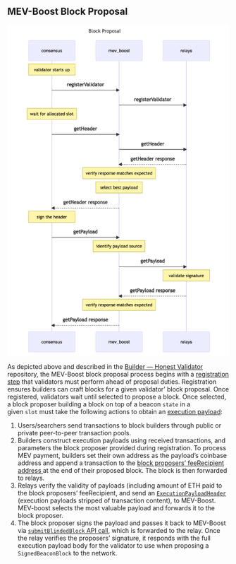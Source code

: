 ## MEV-Boost Block Proposal

![MEV-Boost Block Proposal](https://raw.githubusercontent.com/flashbots/mev-boost/main/docs/block-proposal.png)

As depicted above and described in the [Builder — Honest Validator](https://github.com/ethereum/builder-specs/blob/main/specs/validator.md#builder----honest-validator) repository, the MEV-Boost block proposal process begins with a [registration step](https://github.com/ethereum/builder-specs/blob/main/specs/validator.md#registration-dissemination) that validators must perform ahead of  proposal duties. Registration ensures builders can craft blocks for a given validator’ block proposal. Once registered, validators wait until selected to propose a block. Once selected, a block proposer building a block on top of a beacon `state` in a given `slot` must take the following actions to obtain an [execution payload](https://github.com/ethereum/consensus-specs/blob/a45ee9bf5b1fde766d69e551a6b1a21fe2531734/specs/merge/beacon-chain.md#executionpayload):

1. Users/searchers send transactions to block builders through public or private peer-to-peer transaction pools.
2. Builders construct execution payloads using received transactions, and parameters the block proposer provided during registration. To process MEV payment, builders set their own address as the payload’s coinbase address and append a transaction to the [block proposers’ feeRecipient address ](https://www.notion.so/WIP-Builder-Payments-to-Block-Proposers-530eb36c60ad417a8702dd26da810b72)at the end of their proposed block. The block is then forwarded to relays.
3. Relays verify the validity of payloads (including amount of ETH paid to the block proposers’ feeRecipient, and send an [`ExecutionPayloadHeader`](https://github.com/ethereum/consensus-specs/blob/a45ee9bf5b1fde766d69e551a6b1a21fe2531734/specs/merge/beacon-chain.md#executionpayloadheader) (execution payloads stripped of transaction content), to MEV-Boost. MEV-boost selects the most valuable payload and forwards it to the block proposer.
4. The block proposer signs the payload and passes it back to MEV-Boost via [`submitBlindedBlock` API call](https://ethereum.github.io/builder-specs/#/Builder/submitBlindedBlock), which is forwarded to the relay. Once the relay verifies the proposers’ signature, it responds with the full execution payload body for the validator to use when proposing a `SignedBeaconBlock` to the network.